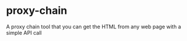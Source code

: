 # proxy-chain
A proxy chain tool that you can get the HTML from any web page with a simple API call
